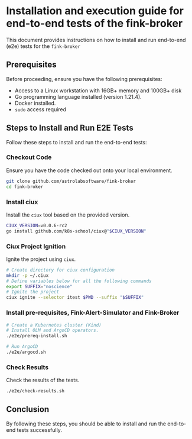 # Installation and execution guide for end-to-end tests of the fink-broker

This document provides instructions on how to install and run end-to-end (e2e) tests for the `fink-broker`

## Prerequisites

Before proceeding, ensure you have the following prerequisites:

- Access to a Linux workstation with 16GB+ memory and 100GB+ disk
- Go programming language installed (version 1.21.4).
- Docker installed.
- `sudo` access required

## Steps to Install and Run E2E Tests

Follow these steps to install and run the end-to-end tests:

### Checkout Code

Ensure you have the code checked out onto your local environment.

```bash
git clone github.com/astrolabsoftware/fink-broker
cd fink-broker
```

### Install ciux

Install the `ciux` tool based on the provided version.

```bash
CIUX_VERSION=v0.0.6-rc2
go install github.com/k8s-school/ciux@"$CIUX_VERSION"
```

### Ciux Project Ignition

Ignite the project using `ciux`.

```bash
# Create directory for ciux configuration
mkdir -p ~/.ciux
# Define variables below for all the following commands
export SUFFIX="noscience"
# Ignite the project
ciux ignite --selector itest $PWD --suffix "$SUFFIX"
```

### Install pre-requisites, Fink-Alert-Simulator and Fink-Broker

```bash
# Create a Kubernetes cluster (Kind)
# Install OLM and ArgoCD operators.
./e2e/prereq-install.sh

# Run ArgoCD
./e2e/argocd.sh
```

### Check Results

Check the results of the tests.

```bash
./e2e/check-results.sh
```

## Conclusion

By following these steps, you should be able to install and run the end-to-end tests successfully.
